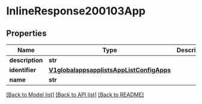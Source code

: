# InlineResponse200103App

## Properties
Name | Type | Description | Notes
------------ | ------------- | ------------- | -------------
**description** | **str** |  | [optional] 
**identifier** | [**V1globalappsapplistsAppListConfigApps**](V1globalappsapplistsAppListConfigApps.md) |  | [optional] 
**name** | **str** |  | [optional] 

[[Back to Model list]](../README.md#documentation-for-models) [[Back to API list]](../README.md#documentation-for-api-endpoints) [[Back to README]](../README.md)

